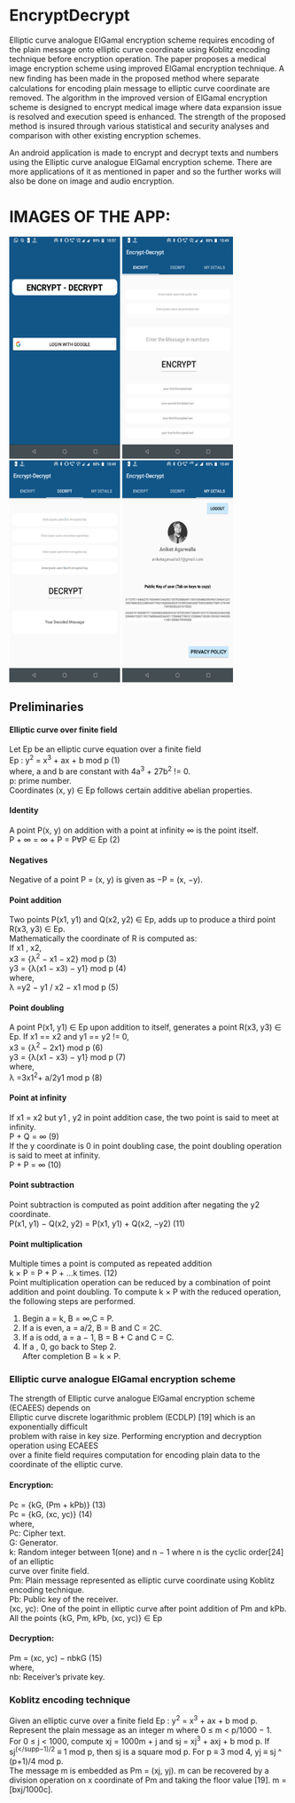 # EncryptDecrypt
Elliptic curve analogue ElGamal encryption scheme requires encoding of the plain message onto
elliptic curve coordinate using Koblitz encoding technique before encryption operation.
The paper proposes a medical image encryption scheme using improved ElGamal encryption technique.
A new ﬁnding has been made in the proposed method where separate calculations for encoding plain message
to elliptic curve coordinate are removed. The algorithm in the improved version of ElGamal encryption scheme
is designed to encrypt medical image where data expansion issue is resolved and execution speed is enhanced. 
The strength of the proposed method is insured through various statistical and security analyses and comparison with other
existing encryption schemes.

An android application is made to encrypt and decrypt texts and numbers using the Elliptic curve analogue ElGamal encryption scheme. There are more applications of it as mentioned in paper and so the further works will also be done on image and audio encryption.

# IMAGES OF THE APP:


<img src="https://raw.githubusercontent.com/ani37/EncryptDecrypt/master/images/0.png" width="200" height="400" />       <img src="https://raw.githubusercontent.com/ani37/EncryptDecrypt/master/images/1.png" width="200" height="400" />     <img src="https://raw.githubusercontent.com/ani37/EncryptDecrypt/master/images/2.png" width="200" height="400" />     <img src="https://raw.githubusercontent.com/ani37/EncryptDecrypt/master/images/3.png" width="200" height="400" />

## Preliminaries<br>
#### Elliptic curve over finite field<br>
Let Ep be an elliptic curve equation over a finite field<br>
Ep : y<sup>2</sup> = x<sup>3</sup> + ax + b mod p (1)<br>
where,
a and b are constant with 4a<sup>3</sup> + 27b<sup>2</sup> != 0. <br>
p: prime number.<br>
Coordinates (x, y) ∈ Ep follows certain additive abelian properties.<br>
#### Identity<br>
A point P(x, y) on addition with a point at infinity ∞ is the point itself.<br>
P + ∞ = ∞ + P = P∀P ∈ Ep (2)<br>
#### Negatives<br>
Negative of a point P = (x, y) is given as −P = (x, −y).<br>
#### Point addition<br>
Two points P(x1, y1) and Q(x2, y2) ∈ Ep, adds up to produce a third point R(x3, y3) ∈ Ep.<br>
Mathematically the coordinate of R is computed as:<br>
If x1 , x2,<br>
x3 = {λ<sup>2</sup> − x1 − x2} mod p (3)<br>
y3 = {λ(x1 − x3) − y1} mod p (4)<br>
where,<br>
λ =y2 − y1 / x2 − x1 mod p (5)<br>

#### Point doubling<br>
A point P(x1, y1) ∈ Ep upon addition to itself, generates a point R(x3, y3) ∈ Ep.
If x1 == x2 and y1 == y2 != 0,<br>
x3 = {λ<sup>2</sup> − 2x1} mod p (6)<br>
y3 = {λ(x1 − x3) − y1} mod p (7)<br>
where,<br>
λ =3x1<sup>2</sup>+ a/2y1 mod p (8)<br>


#### Point at infinity<br>
If x1 = x2 but y1 , y2 in point addition case, the two point is said to meet at infinity.<br>
P + Q = ∞ (9)<br>
If the y coordinate is 0 in point doubling case, the point doubling operation is said to meet at
infinity.<br>
P + P = ∞ (10)<br>

#### Point subtraction<br>
Point subtraction is computed as point addition after negating the y2 coordinate.<br>
P(x1, y1) − Q(x2, y2) = P(x1, y1) + Q(x2, −y2) (11)<br>

#### Point multiplication<br>
Multiple times a point is computed as repeated addition<br>
k × P = P + P + ...k times. (12)<br>
Point multiplication operation can be reduced by a combination of point addition and point doubling. To compute k × P with the reduced operation, the following steps are performed.<br>
1. Begin a = k, B = ∞,C = P.<br>
2. If a is even, a = a/2, B = B and C = 2C.<br>
3. If a is odd, a = a − 1, B = B + C and C = C.<br>
4. If a , 0, go back to Step 2.<br>
After completion B = k × P.<br>

### Elliptic curve analogue ElGamal encryption scheme<br>
The strength of Elliptic curve analogue ElGamal encryption scheme (ECAEES) depends on<br>
Elliptic curve discrete logarithmic problem (ECDLP) [19] which is an exponentially difficult<br>
problem with raise in key size. Performing encryption and decryption operation using ECAEES<br>
over a finite field requires computation for encoding plain data to the coordinate of the elliptic
curve.<br>
#### Encryption:<br>
Pc = {kG, (Pm + kPb)} (13)<br>
Pc = {kG, (xc, yc)} (14)<br>
where,<br>
Pc: Cipher text.<br>
G: Generator.<br>
k: Random integer between 1(one) and n − 1 where n is the cyclic order[24] of an elliptic<br>
curve over finite field.<br>
Pm: Plain message represented as elliptic curve coordinate using Koblitz encoding technique.<br>
Pb: Public key of the receiver.<br>
(xc, yc): One of the point in elliptic curve after point addition of Pm and kPb.<br>
All the points {kG, Pm, kPb, (xc, yc)} ∈ Ep<br>

#### Decryption:<br>
Pm = (xc, yc) − nbkG (15)<br>
where,<br>
nb: Receiver’s private key.<br>
### Koblitz encoding technique<br>
Given an elliptic curve over a finite field Ep : y<sup>2</sup> = x<sup>3</sup> + ax + b mod p. Represent the plain
message as an integer m where 0 ≤ m < p/1000 − 1.<br> For 0 ≤ j < 1000, compute xj = 1000m + j
and sj = xj<sup>3</sup> + axj + b mod p. If sj<sup>(</supp−1)/2</sup> ≡ 1 mod p, then sj is a square mod p. For p ≡ 3 mod 4, yj ≡ sj ^ (p+1)/4  mod p.<br>
The message m is embedded as Pm = (xj, yj). m can be recovered by a division operation on x coordinate of Pm and taking the floor value [19]. m = [bxj/1000c].
